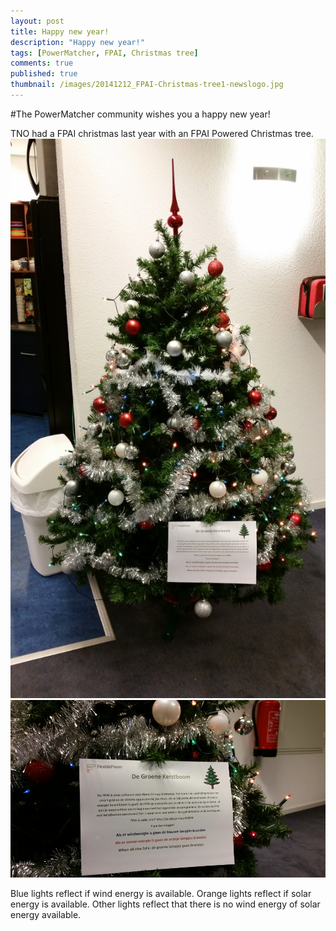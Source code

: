 ```yaml
---
layout: post
title: Happy new year!
description: "Happy new year!"
tags: [PowerMatcher, FPAI, Christmas tree]
comments: true
published: true
thumbnail: /images/20141212_FPAI-Christmas-tree1-newslogo.jpg
---
```


#The PowerMatcher community wishes you a happy new year!

TNO had a FPAI christmas last year with an FPAI Powered Christmas tree.
<img src="/images/20141212_FPAI-Christmas-tree1.jpg">
<img src="/images/20141212_FPAI-Christmas-tree2.jpg">

Blue lights reflect if wind energy is available.
Orange lights reflect if solar energy is available.
Other lights reflect that there is no wind energy of solar energy available.
